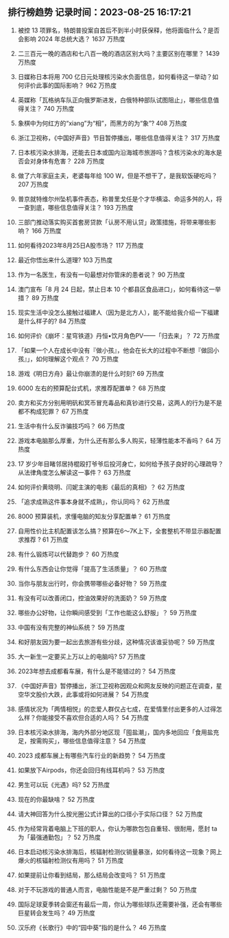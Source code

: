 
## 排行榜趋势 记录时间：2023-08-25 16:17:21
  
  1. 被控 13 项罪名，特朗普投案自首后不到半小时获保释，他将面临什么？是否会影响 2024 年总统大选？ 1637 万热度
    
  2. 二三百元一晚的酒店和七八百一晚的酒店区别大吗？主要区别在哪里？ 1439 万热度
    
  3. 日媒称日本将用 700 亿日元处理核污染水负面信息，如何看待这一举动？如何评价此事的国际影响？ 962 万热度
    
  4. 英媒称「瓦格纳车队正向俄罗斯进发，白俄特种部队试图阻止」，哪些信息值得关注？ 740 万热度
    
  5. 象棋中为何红方的“xiang”为“相”，而黑方的为“象”? 408 万热度
    
  6. 浙江卫视称，《中国好声音》节目暂停播出，哪些信息值得关注？ 317 万热度
    
  7. 日本核污染水排海，还能去日本或国内沿海城市旅游吗？含核污染水的海水是否会对身体有危害？ 228 万热度
    
  8. 做了六年家庭主夫，老婆每年给 100 W，但是不想干了，是我软饭硬吃吗？ 207 万热度
    
  9. 普京就特维尔州坠机事件表态，称普里戈任是个才华横溢、命运多舛的人，将一查到底，哪些信息值得关注？ 193 万热度
    
  10. 三部门推动落实购买首套房贷款「认房不用认贷」政策措施，将带来哪些影响？ 166 万热度
    
  11. 如何看待2023年8月25日A股市场？ 117 万热度
    
  12. 最近你悟出来什么道理? 103 万热度
    
  13. 作为一名医生，有没有一句最想对你管床的患者说？ 90 万热度
    
  14. 澳门宣布「8 月 24 日起，禁止日本 10 个都县区食品进口」，如何看待这一举措？ 89 万热度
    
  15. 现实生活中没怎么接触过福建人（因为是北方人），能不能给我介绍一下福建是什么样子的? 84 万热度
    
  16. 如何评价《崩坏：星穹铁道》丹恒•饮月角色PV——「归去来」？ 72 万热度
    
  17. 「如果一个人在成长中没有『做小孩』，他会在长大的过程中不断想『做回小孩』」，如何理解这个观点？ 70 万热度
    
  18. 游戏《明日方舟》最让你崩溃的是什么时刻? 69 万热度
    
  19. 6000 左右的预算配台式机，求推荐配置单？ 68 万热度
    
  20. 卖方和买方分别用明矾和冥币冒充毒品和真钞进行交易，这两人的行为是不是都不构成犯罪？ 67 万热度
    
  21. 生活中有什么反诈骗技巧吗？ 66 万热度
    
  22. 游戏本电脑那么厚重，为什么还有那么多人购买，轻薄性能本不香吗？ 64 万热度
    
  23. 17 岁少年目睹邻居持棍殴打爷爷后投河身亡，如何给予孩子良好的心理疏导？从法律角度怎么解读这一事件？ 63 万热度
    
  24. 如何评价黄晓明、闫妮主演的电影《最后的真相》？ 62 万热度
    
  25. 「追求成熟这件事本身就不成熟」，你认同吗？ 62 万热度
    
  26. 8000 预算装机，求懂电脑的知友分享配置单？ 61 万热度
    
  27. 自用性价比主机配置该怎么搞？预算在6～7K上下，全套整机不带显示器配置求推荐 ? 61 万热度
    
  28. 有什么锻炼可以代替跑步？ 60 万热度
    
  29. 有什么东西会让你觉得「提高了生活质量」？ 60 万热度
    
  30. 当你与朋友出行时，你会携带哪些必备好物？ 59 万热度
    
  31. 有没有可以改善闭口，控油效果好的洗面奶？ 59 万热度
    
  32. 哪些办公好物，让你瞬间感受到「工作也能这么舒服」？ 59 万热度
    
  33. 中国有没有完整的神仙系统？ 59 万热度
    
  34. 和好朋友因为要一起出去旅游有些分歧，这种情况该谁妥协呢？ 59 万热度
    
  35. 大一新生一定要买上万以上的电脑吗? 57 万热度
    
  36. 2023年想去成都看车展，有什么是不能错过的？ 54 万热度
    
  37. 《中国好声音》暂停播出，浙江卫视称因观众和网友反映的问题正在调查，星空华文股价大跌，此事或将如何进展？ 54 万热度
    
  38. 感情状况为「两情相悦」的恋爱人群仅占七成，在爱情里付出更多的人过得怎么样？你能接受不喜欢但合适的人吗？ 54 万热度
    
  39. 日本核污染水排海，海内外部分地区现「囤盐潮」，国内多地回应「食用盐充足，按需购买」，哪些信息值得注意？ 54 万热度
    
  40. 2023 成都车展上有哪些汽车行业的新趋势？ 54 万热度
    
  41. 如果放下Airpods，你还会回归有线耳机吗？ 53 万热度
    
  42. 男生可以玩《光遇》吗? 52 万热度
    
  43. 现在的你最缺啥？ 52 万热度
    
  44. 请大神回答为什么按光圈公式计算出的口径小于实际口径？ 52 万热度
    
  45. 作为经常背着电脑上下班的职人，你认为哪款包包自重轻、很耐用，愿封 ta 为「最强通勤包」？ 52 万热度
    
  46. 日本启动核污染水排海后，核辐射检测仪销量暴涨，如何看待这一现象？网上爆火的核辐射检测仪有用吗？ 51 万热度
    
  47. 如果提前让你看到结局，那么结局会改变吗？ 51 万热度
    
  48. 对于不玩游戏的普通人而言，电脑性能是不是严重过剩？ 50 万热度
    
  49. 国际足球夏季转会窗还有最后一周，你认为哪些球队还需要补强，还会有哪些巨星转会发生吗？ 49 万热度
    
  50. 汉乐府《长歌行》中的“园中葵”指的是什么？ 46 万热度
    